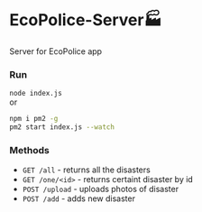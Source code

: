 # EcoPolice-Server🏭
Server for EcoPolice app

### Run
`node index.js`  
or  
```bash
npm i pm2 -g
pm2 start index.js --watch
```

### Methods
* `GET /all` - returns all the disasters
* `GET /one/<id>` - returns certaint disaster by id
* `POST /upload` - uploads photos of disaster
* `POST /add` - adds new disaster
